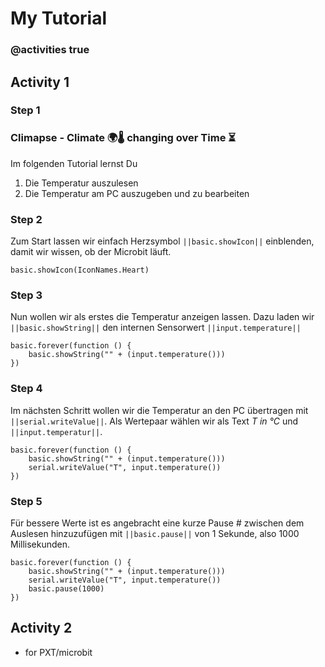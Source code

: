 # My Tutorial
### @activities true

## Activity 1
### Step 1

### Climapse - Climate 🌍🌡️ changing over Time  ⏳️

Im folgenden Tutorial lernst Du
1. Die Temperatur auszulesen
2. Die Temperatur am PC auszugeben und zu bearbeiten

### Step 2

Zum Start lassen wir einfach Herzsymbol ``||basic.showIcon||`` einblenden, damit wir wissen,
ob der Microbit läuft. 

```blocks
basic.showIcon(IconNames.Heart)
```

### Step 3

Nun wollen wir als erstes die Temperatur anzeigen lassen. 
Dazu laden wir ``||basic.showString||`` den internen Sensorwert ``||input.temperature||`` 

```blocks
basic.forever(function () {
    basic.showString("" + (input.temperature()))
})
```

### Step 4

Im nächsten Schritt wollen wir die Temperatur an den PC übertragen 
mit ``||serial.writeValue||``.
Als Wertepaar wählen wir als Text *T in °C* und ``||input.temperatur||``.

```blocks
basic.forever(function () {
    basic.showString("" + (input.temperature()))
    serial.writeValue("T", input.temperature())
})
```

### Step 5

Für bessere Werte ist es angebracht eine kurze Pause #
zwischen dem Auslesen hinzuzufügen mit ``||basic.pause||`` von 1 Sekunde, also 1000 Millisekunden.

```blocks
basic.forever(function () {
    basic.showString("" + (input.temperature()))
    serial.writeValue("T", input.temperature())
    basic.pause(1000)
})
```

## Activity 2

* for PXT/microbit
<script src="https://makecode.com/gh-pages-embed.js"></script><script>makeCodeRender("{{ site.makecode.home_url }}", "{{ site.github.owner_name }}/{{ site.github.repository_name }}");</script>
